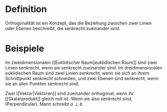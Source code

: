 # Definition
Orthogonalität ist ein Konzept, das die Beziehung zwischen zwei Linien oder Ebenen beschreibt, die senkrecht zueinander sind. 
# Beispiele
Im zweidimensionalen [[Euklidischer Raum|euklidischen Raum]] sind zwei Linien senkrecht, wenn sie senkrecht zueinander sind. Im dreidimensionalen euklidischen Raum sind zwei Linien senkrecht, wenn sie sich an ihrem Schnittpunkt senkrecht schneiden, und zwei Ebenen sind senkrecht, wenn sie an allen Punkten senkrecht sind.

Zwei [[Vektor|Vektoren]] sind zueinander orthogonal, wenn ihr [[Skalarprodukt]] gleich null ist.
Wenn sie also senkrecht sind, (Perpendicular).
Mann schreibt $a \perp b$